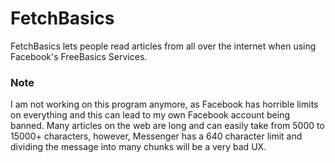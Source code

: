 # FetchBasics

FetchBasics lets people read articles from all over the internet when using 
Facebook's FreeBasics Services. 

### Note
I am not working on this program anymore, as Facebook has horrible limits on everything and this 
can lead to my own Facebook account being banned. Many articles on the web are long and can easily take
from 5000 to 15000+ characters, however, Messenger has a 640 character limit and dividing the message into
many chunks will be a very bad UX.